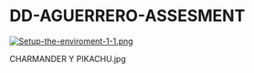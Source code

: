# DD-AGUERRERO-ASSESMENT

[![Setup-the-enviroment-1-1.png](https://i.postimg.cc/MT5qnL3k/Setup-the-enviroment-1-1.png)](https://postimg.cc/ygDw5Lzn)

CHARMANDER Y PIKACHU.jpg
